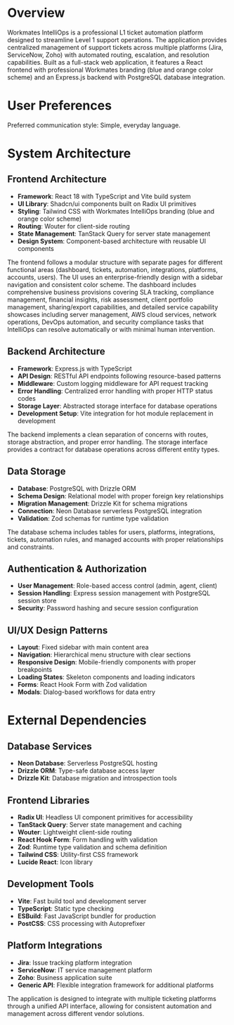 # Overview

Workmates IntelliOps is a professional L1 ticket automation platform designed to streamline Level 1 support operations. The application provides centralized management of support tickets across multiple platforms (Jira, ServiceNow, Zoho) with automated routing, escalation, and resolution capabilities. Built as a full-stack web application, it features a React frontend with professional Workmates branding (blue and orange color scheme) and an Express.js backend with PostgreSQL database integration.

# User Preferences

Preferred communication style: Simple, everyday language.

# System Architecture

## Frontend Architecture
- **Framework**: React 18 with TypeScript and Vite build system
- **UI Library**: Shadcn/ui components built on Radix UI primitives
- **Styling**: Tailwind CSS with Workmates IntelliOps branding (blue and orange color scheme)
- **Routing**: Wouter for client-side routing
- **State Management**: TanStack Query for server state management
- **Design System**: Component-based architecture with reusable UI components

The frontend follows a modular structure with separate pages for different functional areas (dashboard, tickets, automation, integrations, platforms, accounts, users). The UI uses an enterprise-friendly design with a sidebar navigation and consistent color scheme. The dashboard includes comprehensive business provisions covering SLA tracking, compliance management, financial insights, risk assessment, client portfolio management, sharing/export capabilities, and detailed service capability showcases including server management, AWS cloud services, network operations, DevOps automation, and security compliance tasks that IntelliOps can resolve automatically or with minimal human intervention.

## Backend Architecture
- **Framework**: Express.js with TypeScript
- **API Design**: RESTful API endpoints following resource-based patterns
- **Middleware**: Custom logging middleware for API request tracking
- **Error Handling**: Centralized error handling with proper HTTP status codes
- **Storage Layer**: Abstracted storage interface for database operations
- **Development Setup**: Vite integration for hot module replacement in development

The backend implements a clean separation of concerns with routes, storage abstraction, and proper error handling. The storage interface provides a contract for database operations across different entity types.

## Data Storage
- **Database**: PostgreSQL with Drizzle ORM
- **Schema Design**: Relational model with proper foreign key relationships
- **Migration Management**: Drizzle Kit for schema migrations
- **Connection**: Neon Database serverless PostgreSQL integration
- **Validation**: Zod schemas for runtime type validation

The database schema includes tables for users, platforms, integrations, tickets, automation rules, and managed accounts with proper relationships and constraints.

## Authentication & Authorization
- **User Management**: Role-based access control (admin, agent, client)
- **Session Handling**: Express session management with PostgreSQL session store
- **Security**: Password hashing and secure session configuration

## UI/UX Design Patterns
- **Layout**: Fixed sidebar with main content area
- **Navigation**: Hierarchical menu structure with clear sections
- **Responsive Design**: Mobile-friendly components with proper breakpoints
- **Loading States**: Skeleton components and loading indicators
- **Forms**: React Hook Form with Zod validation
- **Modals**: Dialog-based workflows for data entry

# External Dependencies

## Database Services
- **Neon Database**: Serverless PostgreSQL hosting
- **Drizzle ORM**: Type-safe database access layer
- **Drizzle Kit**: Database migration and introspection tools

## Frontend Libraries
- **Radix UI**: Headless UI component primitives for accessibility
- **TanStack Query**: Server state management and caching
- **Wouter**: Lightweight client-side routing
- **React Hook Form**: Form handling with validation
- **Zod**: Runtime type validation and schema definition
- **Tailwind CSS**: Utility-first CSS framework
- **Lucide React**: Icon library

## Development Tools
- **Vite**: Fast build tool and development server
- **TypeScript**: Static type checking
- **ESBuild**: Fast JavaScript bundler for production
- **PostCSS**: CSS processing with Autoprefixer

## Platform Integrations
- **Jira**: Issue tracking platform integration
- **ServiceNow**: IT service management platform
- **Zoho**: Business application suite
- **Generic API**: Flexible integration framework for additional platforms

The application is designed to integrate with multiple ticketing platforms through a unified API interface, allowing for consistent automation and management across different vendor solutions.
